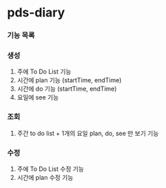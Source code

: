 # pds-diary

### 기능 목록

### 생성
1. 주에 To Do List 기능
2. 시간에 plan 기능 (startTime, endTime)
3. 시간에 do 기능 (startTime, endTime)
4. 요일에 see 기능

### 조회
1. 주간 to do list + 1개의 요일 plan, do, see 만 보기 기능

### 수정
1. 주에 To Do List 수정 기능
2. 시간에 plan 수정 기능
